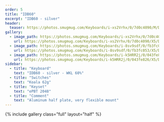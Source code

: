 ```yaml
---
order: 5
title: "IDB60"
excerpt: "IDB60 - silver"
header:
  teaser: https://photos.smugmug.com/Keyboards/i-xs2Vrhx/0/7d0c4090/M/DSC_1487-M.jpg
gallery:
  - image_path: https://photos.smugmug.com/Keyboards/i-xs2Vrhx/0/7d0c4090/M/DSC_1487-M.jpg
    url: https://photos.smugmug.com/Keyboards/i-xs2Vrhx/0/7d0c4090/X5/DSC_1487-X5.jpg
  - image_path: https://photos.smugmug.com/Keyboards/i-8sv9sdf/0/fb3fc053/X5/DSC_1491-Th.jpg
    url: https://photos.smugmug.com/Keyboards/i-8sv9sdf/0/fb3fc053/X5/DSC_1491-Th.jpg
  - image_path: https://photos.smugmug.com/Keyboards/i-k5HRR2j/0/043fe826/M/DSC_1497-M.jpg
    url: https://photos.smugmug.com/Keyboards/i-k5HRR2j/0/043fe826/X5/DSC_1497-X5.jpg
sidebar:
  - title: "Keyboard"
    text: "IDB60 - silver - WKL 60%"
  - title: "Switches"
    text: "Koala 62g"
  - title: "Keyset"
    text: "ePBT 2048"
  - title: "Comment"
    text: "Aluminum half plate, very flexible mount"
---
```


{% include gallery class="full" layout="half" %}
